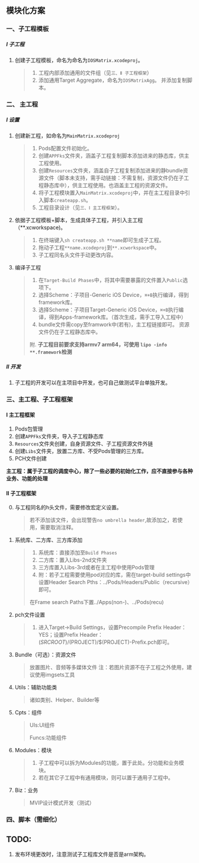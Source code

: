 ## 模块化方案
### 一、子工程模板

##### Ⅰ 子工程
1. 创建子工程模板，命名为命名为`IOSMatrix.xcodeproj`。

	> 1. 工程内部添加通用的文件组（见`三、Ⅱ 子工程框架`）
	> 2. 添加通用Target Aggregate，命名为`IOSMatrixAgg`。
		并添加复制脚本。
	
	
### 二、 主工程

##### Ⅰ 设置
1. 创建新工程，如命名为`MainMatrix.xcodeproj`

	> 1. Pods配置文件初始化。
	> 3. 创建`APPFks`文件夹，涵盖子工程复制脚本添加进来的静态库，供主工程使用。
	> 4. 创建`Resources`文件夹，涵盖自子工程复制添加进来的静bundle资源文件（脚本未支持，需手动链接：不需复制，资源文件仍在子工程静态库中），供主工程使用。也涵盖主工程的资源文件。
	> 5. 将子工程模块置入``MainMatrix.xcodeproj``中，并在主工程目录中引入脚本`createapp.sh`。
	> 2. 工程目录设计（见`三、Ⅰ 主工程框架`）。
		
2. 依据子工程模板+脚本，生成具体子工程，并引入主工程（**.xcworkspace)。

	> 1. 在终端键入`sh createapp.sh **name`即可生成子工程。
	> 2. 拖动子工程`**name.xcodeproj`到`**.xcworkspace`中。
	> 3. 子工程同名头文件手动更改内容。
	
3. 编译子工程

	> 1. 在`Target-Build Phases`中，将其中需要暴露的文件置入`Public`选项下。
	> 2. 选择Scheme：子项目-Generic iOS Device，`⌘+B`执行编译，得到framework库。
	> 3. 选择Scheme：子项目Target-Generic iOS Device，`⌘+B`执行编译，得到Apps-framework库。（首次生成，需手工导入工程中）
	> 4. bundle文件需copy至framwork中(若有)，主工程链接即可。 资源文件仍在子工程静态库中。
	>
	> 附. **子工程目前要求支持armv7 arm64，可使用
	`lipo -info **.framework`检测**
	
##### Ⅱ 开发

1. 子工程的开发可以在主项目中开发，也可自己做测试平台单独开发。
	
### 三、主工程、子工程框架
#### Ⅰ 主工程框架

1. Pods包管理
2. 创建`APPFks`文件夹，导入子工程静态库
3. `Resources`文件夹创建，自身资源文件、子工程资源文件外链
4. 创建`Libs`文件夹，放置二方库、不受Pods管理的三方库。
5. PCH文件创建

**主工程：属于子工程的调度中心，除了一些必要的初始化工作，应不直接参与各种业务、功能的处理**

#### Ⅱ 子工程框架

0. 与工程同名的h头文件，需要修改宏定义设置。

	> 若不添加该文件，会出现警告`no umbrella header`,故添加之，若使用，需要取消注释。
	
1. 系统库、二方库、三方库添加

	> 1. 系统库：直接添加至`Build Phases`
	> 2. 二方库：置入Libs-2nd文件夹
	> 3. 三方库置入Libs-3rd或者在主工程中使用Pods管理
	> 4. 附：若子工程需要使用pod对应的库，需在target-build settings中设置Header Search Pths：../Pods/Headers/Public（recursive）即可。
	>
	> 	在Frame search Paths下置../Apps(non-)、../Pods(recu)
	
2. pch文件设置

	> 1. 进入Target->Build Settings，设置Precompile Prefix Header：YES；设置Prefix Header：$(SRCROOT)/$(PROJECT)/$(PROJECT)-Prefix.pch即可。
3. Bundle（可选）：资源文件

	> 放置图片、音频等多媒体文件
	> 注：若图片资源不在子工程之外使用，建议使用imgsets工具

4. Utils：辅助功能类

	> 诸如类别、Helper、Builder等
	
5. Cpts：组件

	> UIs:UI组件
	>
	> Funcs:功能组件

6. Modules：模块

	> 1. 子工程中可以拆为Modules的功能，置于此处。分功能和业务模块。
	> 2. 若在其它子工程中有通用模块，则可以置于通用子工程中。
7. Biz：业务

	> MVIP设计模式开发（测试）

### 四、脚本（需细化）


## TODO:

1. 发布环境更改时，注意测试子工程库文件是否是arm架构。
